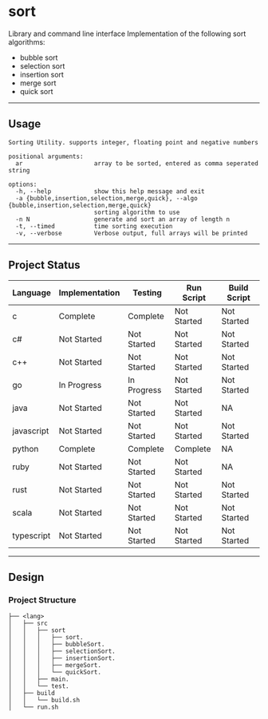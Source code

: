 # sort

Library and command line interface Implementation of the following sort algorithms:
- bubble sort
- selection sort
- insertion sort
- merge sort
- quick sort

---

## Usage
```
Sorting Utility. supports integer, floating point and negative numbers

positional arguments:
  ar                    array to be sorted, entered as comma seperated string

options:
  -h, --help            show this help message and exit
  -a {bubble,insertion,selection,merge,quick}, --algo {bubble,insertion,selection,merge,quick}
                        sorting algorithm to use
  -n N                  generate and sort an array of length n
  -t, --timed           time sorting execution
  -v, --verbose         Verbose output, full arrays will be printed
```
---

## Project Status
| Language | Implementation | Testing | Run Script | Build Script |
| --- | --- | --- | --- | --- |
| c | Complete | Complete | Not Started | Not Started |
| c# | Not Started | Not Started | Not Started | Not Started |
| c++ | Not Started | Not Started | Not Started | Not Started |
| go | In Progress | In Progress | Not Started | Not Started |
| java | Not Started | Not Started | Not Started | NA |
| javascript | Not Started | Not Started | Not Started | Not Started |
| python | Complete | Complete | Complete | NA |
| ruby | Not Started | Not Started | Not Started | NA |
| rust | Not Started | Not Started | Not Started | Not Started |
| scala | Not Started | Not Started | Not Started | Not Started |
| typescript | Not Started | Not Started | Not Started | Not Started |

---

## Design

### Project Structure
```
├── <lang>
│   ├── src
│   │   ├── sort
│   │   │   ├── sort.
│   │   │   ├── bubbleSort.
│   │   │   ├── selectionSort.
│   │   │   ├── insertionSort.
│   │   │   ├── mergeSort.
│   │   │   └── quickSort.
│   │   ├── main.
│   │   └── test.
│   ├── build
│   │   └── build.sh
│   └── run.sh
```
